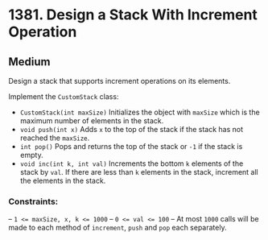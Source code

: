 # 1381. Design a Stack With Increment Operation

## Medium

Design a stack that supports increment operations on its elements.

Implement the `CustomStack` class:

- `CustomStack(int maxSize)` Initializes the object with `maxSize` which is the maximum number of elements in the stack.
- `void push(int x)` Adds `x` to the top of the stack if the stack has not reached the `maxSize`.
- `int pop()` Pops and returns the top of the stack or `-1` if the stack is empty.
- `void inc(int k, int val)` Increments the bottom `k` elements of the stack by `val`. If there are less than `k`
  elements in the stack, increment all the elements in the stack.

### Constraints:

– `1 <= maxSize, x, k <= 1000`
– `0 <= val <= 100`
– At most `1000` calls will be made to each method of `increment`, `push` and `pop` each separately.
